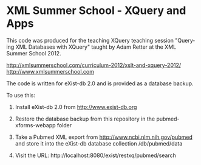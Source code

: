 XML Summer School - XQuery and Apps
===================================

This code was produced for the teaching XQuery teaching session
"Query­ing XML Data­bases with XQuery" taught by Adam Retter
at the XML Summer School 2012.

http://xmlsummerschool.com/curriculum-2012/xslt-and-xquery-2012/
http://www.xmlsummerschool.com

The code is written for eXist-db 2.0
and is provided as a database backup.

To use this:

1. Install eXist-db 2.0 from http://www.exist-db.org

2. Restore the database backup from this repository in the pubmed-xforms-webapp folder

3. Take a Pubmed XML export from http://www.ncbi.nlm.nih.gov/pubmed and
store it into the eXist-db database collection /db/pubmed/data

4. Visit the URL: http://localhost:8080/exist/restxq/pubmed/search

